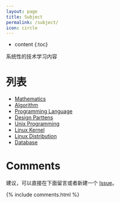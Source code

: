 ```yaml
---
layout: page
title: Subject
permalink: /subject/
icon: circle
---
```


* content
{:toc}

系统性的技术学习内容




# 列表

* [Mathematics][Mathematics]
* [Algorithm][Algorithm]
* [Programming Language][Programming Language]
* [Design Parttens][Design Parttens]
* [Unix Programming][Unix Programming]
* [Linux Kernel][Linux Kernel]
* [Linux Distribution][Linux Distribution]
* [Database][Database]




# Comments
建议，可以直接在下面留言或者新建一个 [Issue](https://github.com/hanjianqiao/hanjianqiao.github.io/issues)。

{% include comments.html %}


[Mathematics]: https://hanjianqiao.github.io/math-blog
[Algorithm]: https://hanjianqiao.github.io/alg-blog
[Programming Language]: https://hanjianqiao.github.io/pl-blog
[Design Parttens]: https://hanjianqiao.github.io/dp-blog
[Unix Programming]: https://hanjianqiao.github.io/up-blog
[Linux Kernel]: https://hanjianqiao.github.io/lk-blog
[Linux Distribution]: https://hanjianqiao.github.io/ld-blog
[Database]: https://hanjianqiao.github.io/db-blog
